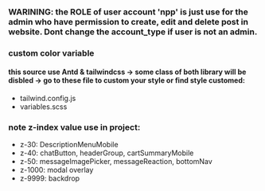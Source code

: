 ### WARINING: the ROLE of user account 'npp' is just use for the admin who have permission to create, edit and delete post in website. Dont change the account_type if user is not an admin.

### custom color variable
#### this source use Antd & tailwindcss -> some class of both library will be disbled -> go to these file to custom your style or find style customed:

- tailwind.config.js
- variables.scss



### note z-index value use in project:
- z-30: DescriptionMenuMobile
- z-40: chatButton, headerGroup, cartSummaryMobile
- z-50: messageImagePicker, messageReaction, bottomNav
- z-1000: modal overlay
- z-9999: backdrop